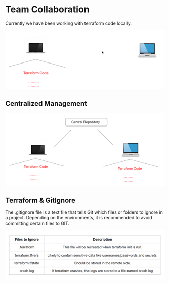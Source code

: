 # Team Collaboration

Currently we have been working with terraform code locally.


![MY Image](images/image1.png)

## Centralized Management


![MY Image](images/image2.png)

## Terraform & GitIgnore

The .gitignore file is a text file that tells Git which files or folders to ignore in a project.
Depending on the environments, it is recommended to avoid committing certain files to GIT.

![MY Image](images/image3.png)